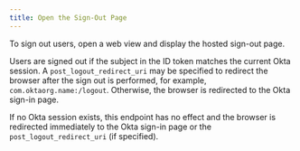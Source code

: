 ```yaml
---
title: Open the Sign-Out Page
---
```

To sign out users, open a web view and display the hosted sign-out page.

<StackSelector snippet="signout"/>

Users are signed out if the subject in the ID token matches the current Okta session. A `post_logout_redirect_uri` may be specified to redirect the browser after the sign out is performed, for example, `com.oktaorg.name:/logout`. Otherwise, the browser is redirected to the Okta sign-in page.

If no Okta session exists, this endpoint has no effect and the browser is redirected immediately to the Okta sign-in page or the `post_logout_redirect_uri` (if specified).

<NextSectionLink/>

